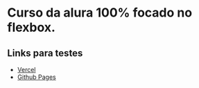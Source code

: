 # Curso da alura 100% focado no flexbox.

## Links para testes

* [Vercel](https://alura-flexbox-ten.vercel.app/)
* [Github Pages](https://pedrofigueiredojs.github.io/alura-flexbox/)
